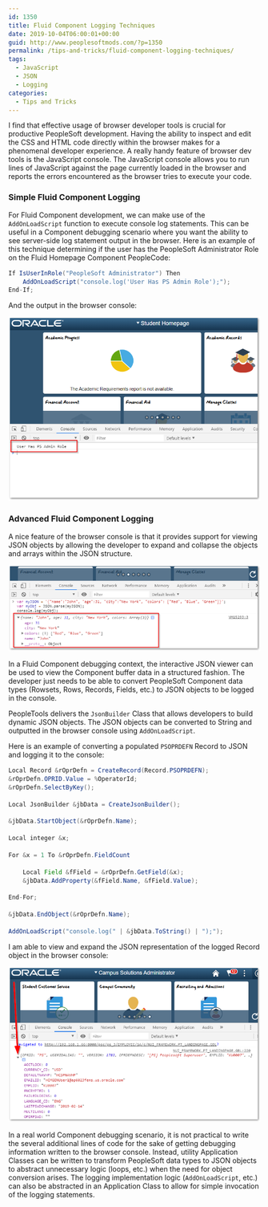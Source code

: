 ```yaml
---
id: 1350
title: Fluid Component Logging Techniques
date: 2019-10-04T06:00:01+00:00
guid: http://www.peoplesoftmods.com/?p=1350
permalink: /tips-and-tricks/fluid-component-logging-techniques/
tags:
  - JavaScript
  - JSON
  - Logging
categories:
  - Tips and Tricks
---
```


I find that effective usage of browser developer tools is crucial for productive PeopleSoft
development.  Having the ability to inspect and edit the CSS and HTML code directly within the
browser makes for a phenomenal developer experience.  A really handy feature of browser dev tools
is the JavaScript console.  The JavaScript console allows you to run lines of JavaScript against the
page currently loaded in the browser and reports the errors encountered as the browser tries to
execute your code.

### Simple Fluid Component Logging

For Fluid Component development, we can make use of the `AddOnLoadScript` function to execute console
log statements.  This can be useful in a Component debugging scenario where you want the ability to see
server-side log statement output in the browser.  Here is an example of this technique determining if the
user has the PeopleSoft Administrator Role on the Fluid Homepage Component PeopleCode:

```java
If IsUserInRole("PeopleSoft Administrator") Then
    AddOnLoadScript("console.log('User Has PS Admin Role');");
End-If;
```

And the output in the browser console:

[0]: /assets/images/2019/10/AddOnloadScript_Console_Log.png
[![AddOnLoadScript Console Log][0]][0]

### Advanced Fluid Component Logging

A nice feature of the browser console is that it provides support for viewing JSON objects by allowing
the developer to expand and collapse the objects and arrays within the JSON structure.

[1]: /assets/images/2019/10/JSON_Viewer.png
[![AddOnLoadScript Console Log][1]][1]

In a Fluid Component debugging context, the interactive JSON viewer can be used to view the Component
buffer data in a structured fashion.  The developer just needs to be able to convert PeopleSoft
Component data types (Rowsets, Rows, Records, Fields, etc.) to JSON objects to be logged in the console.

PeopleTools delivers the `JsonBuilder` Class that allows developers to build dynamic JSON objects.
The JSON objects can be converted to String and outputted in the browser console
using `AddOnLoadScript`.

Here is an example of converting a populated `PSOPRDEFN` Record to JSON and
logging it to the console:

```java
Local Record &rOprDefn = CreateRecord(Record.PSOPRDEFN);
&rOprDefn.OPRID.Value = %OperatorId;
&rOprDefn.SelectByKey();

Local JsonBuilder &jbData = CreateJsonBuilder();

&jbData.StartObject(&rOprDefn.Name);

Local integer &x;

For &x = 1 To &rOprDefn.FieldCount

    Local Field &fField = &rOprDefn.GetField(&x);
    &jbData.AddProperty(&fField.Name, &fField.Value);

End-For;

&jbData.EndObject(&rOprDefn.Name);

AddOnLoadScript("console.log(" | &jbData.ToString() | ");");
```

I am able to view and expand the JSON representation of the logged Record object in the browser console:

[2]: /assets/images/2019/10/Console_Log_PSOPRDEFN.png
[![AddOnLoadScript Console Log][2]][2]

In a real world Component debugging scenario, it is not practical to write the several additional
lines of code for the sake of getting debugging information written to the browser console.  Instead,
utility Application Classes can be written to transform PeopleSoft data types to JSON objects to
abstract unnecessary logic (loops, etc.) when the need for object conversion arises.  The logging
implementation logic (`AddOnLoadScript`, etc.) can also be abstracted in an Application Class to
allow for simple invocation of the logging statements.